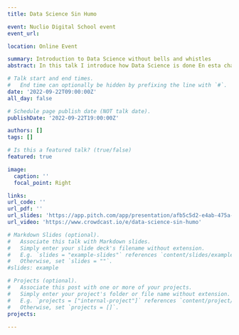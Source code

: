 ```yaml
---
title: Data Science Sin Humo

event: Nuclio Digital School event
event_url: 

location: Online Event

summary: Introduction to Data Science without bells and whistles
abstract: In this talk I introduce how Data Science is done En esta charla presento un paper sobre modelos hedónicos aplicados a la valoración de inmuebles residenciales y discuto los retos actuales de tener este tipo de modelos en producción. 

# Talk start and end times.
#   End time can optionally be hidden by prefixing the line with `#`.
date: '2022-09-22T09:00:00Z'
all_day: false

# Schedule page publish date (NOT talk date).
publishDate: '2022-09-22T19:00:00Z'

authors: []
tags: []

# Is this a featured talk? (true/false)
featured: true

image:
  caption: ''
  focal_point: Right

links:
url_code: ''
url_pdf: ''
url_slides: 'https://app.pitch.com/app/presentation/afb5c5d2-e4ab-475a-b033-de02a1c7819e/c8cbcc48-7952-4e6b-9605-bf5a0046eb6a'
url_video: 'https://www.crowdcast.io/e/data-science-sin-humo'

# Markdown Slides (optional).
#   Associate this talk with Markdown slides.
#   Simply enter your slide deck's filename without extension.
#   E.g. `slides = "example-slides"` references `content/slides/example-slides.md`.
#   Otherwise, set `slides = ""`.
#slides: example

# Projects (optional).
#   Associate this post with one or more of your projects.
#   Simply enter your project's folder or file name without extension.
#   E.g. `projects = ["internal-project"]` references `content/project/deep-learning/index.md`.
#   Otherwise, set `projects = []`.
projects:
  
---
```


